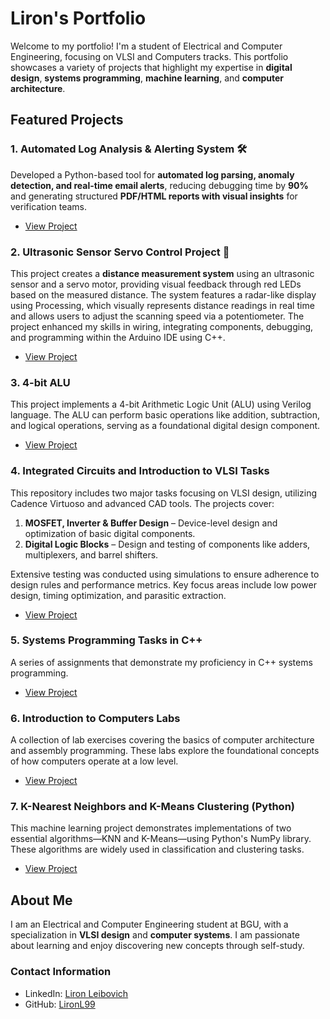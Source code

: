 # Liron's Portfolio

Welcome to my portfolio! I'm a student of Electrical and Computer Engineering, focusing on VLSI and Computers tracks. This portfolio showcases a variety of projects that highlight my expertise in **digital design**, **systems programming**, **machine learning**, and **computer architecture**.

## Featured Projects

### 1. Automated Log Analysis & Alerting System 🛠️
Developed a Python-based tool for **automated log parsing, anomaly detection, and real-time email alerts**, reducing debugging time by **90%** and generating structured **PDF/HTML reports with visual insights** for verification teams.
- [View Project](https://github.com/LironL99/portfolio/tree/main/Automated-Log-Analysis)

### 2. Ultrasonic Sensor Servo Control Project 📡
This project creates a **distance measurement system** using an ultrasonic sensor and a servo motor, providing visual feedback through red LEDs based on the measured distance. The system features a radar-like display using Processing, which visually represents distance readings in real time and allows users to adjust the scanning speed via a potentiometer. The project enhanced my skills in wiring, integrating components, debugging, and programming within the Arduino IDE using C++.
- [View Project](https://github.com/LironL99/portfolio/tree/main/Arduino-Projects/Sonar_Servo_Project)

### 3. 4-bit ALU
This project implements a 4-bit Arithmetic Logic Unit (ALU) using Verilog language. The ALU can perform basic operations like addition, subtraction, and logical operations, serving as a foundational digital design component.
- [View Project](https://github.com/LironL99/portfolio/tree/main/4-bit-ALU)

### 4. Integrated Circuits and Introduction to VLSI Tasks
This repository includes two major tasks focusing on VLSI design, utilizing Cadence Virtuoso and advanced CAD tools. The projects cover:

1. **MOSFET, Inverter & Buffer Design** – Device-level design and optimization of basic digital components.
2. **Digital Logic Blocks** – Design and testing of components like adders, multiplexers, and barrel shifters.

Extensive testing was conducted using simulations to ensure adherence to design rules and performance metrics. Key focus areas include low power design, timing optimization, and parasitic extraction.
- [View Project](https://github.com/LironL99/portfolio/tree/main/Integrated-Circuits-and-Introduction-to-VLSI-Tasks)

### 5. Systems Programming Tasks in C++
A series of assignments that demonstrate my proficiency in C++ systems programming.
- [View Project](https://github.com/LironL99/portfolio/tree/main/Systems-Programming-Tasks-CPP)

### 6. Introduction to Computers Labs
A collection of lab exercises covering the basics of computer architecture and assembly programming. These labs explore the foundational concepts of how computers operate at a low level.
- [View Project](https://github.com/LironL99/portfolio/tree/main/Introduction-to-Computers-Labs)

### 7. K-Nearest Neighbors and K-Means Clustering (Python)
This machine learning project demonstrates implementations of two essential algorithms—KNN and K-Means—using Python's NumPy library. These algorithms are widely used in classification and clustering tasks.
- [View Project](https://github.com/LironL99/portfolio/tree/main/KNN-and-K-Means-Implementation-Python)

## About Me
I am an Electrical and Computer Engineering student at BGU, with a specialization in **VLSI design** and **computer systems**. I am passionate about learning and enjoy discovering new concepts through self-study.

### Contact Information
- LinkedIn: [Liron Leibovich](https://www.linkedin.com/in/liron-leibovich1)
- GitHub: [LironL99](https://github.com/LironL99)
